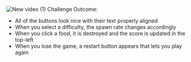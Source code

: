 ![New video (1)](https://user-images.githubusercontent.com/29371222/187080677-d3608a69-3c21-48b4-a594-f150090c6508.gif)
Challenge Outcome:
* All of the buttons look nice with their text properly aligned
* When you select a difficulty, the spawn rate changes accordingly
* When you click a food, it is destroyed and the score is updated in the top-left
* When you lose the game, a restart button appears that lets you play again
